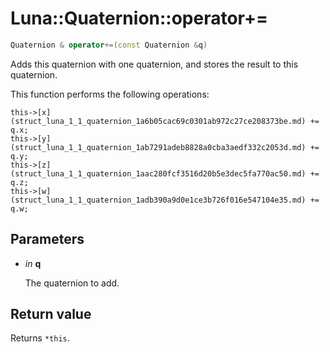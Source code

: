 # Luna::Quaternion::operator+=

```c++
Quaternion & operator+=(const Quaternion &q)
```

Adds this quaternion with one quaternion, and stores the result to this quaternion. 

This function performs the following operations: 
```
this->[x](struct_luna_1_1_quaternion_1a6b05cac69c0301ab972c27ce208373be.md) += q.x;
this->[y](struct_luna_1_1_quaternion_1ab7291adeb8828a0cba3aedf332c2053d.md) += q.y;
this->[z](struct_luna_1_1_quaternion_1aac280fcf3516d20b5e3dec5fa770ac50.md) += q.z;
this->[w](struct_luna_1_1_quaternion_1adb390a9d0e1ce3b726f016e547104e35.md) += q.w;
```


## Parameters
* *in* **q**

    The quaternion to add. 

## Return value
Returns `*this`. 

